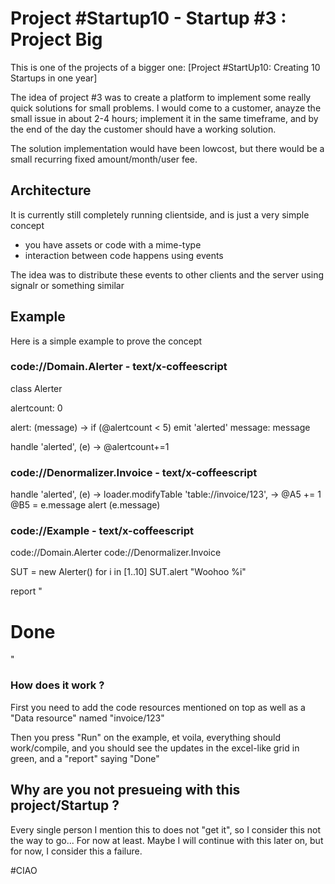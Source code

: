 # Project #Startup10 - Startup #3 : Project Big

This is one of the projects of a bigger one: [Project #StartUp10: Creating 10 Startups in one year]

The idea of project #3 was to create a platform to implement some really quick solutions for small problems.
I would come to a customer, anayze the small issue in about 2-4 hours; implement it in the same timeframe, and 
by the end of the day the customer should have a working solution.

The solution implementation would have been lowcost, but there would be a small recurring fixed amount/month/user fee.

## Architecture 

It is currently still completely running clientside, and is just  a very simple concept
- you have assets or code with a mime-type
- interaction between code happens using events

The idea was to distribute these events to other clients and the server using signalr or something similar
  
## Example

Here is a simple example to prove the concept

### code://Domain.Alerter - text/x-coffeescript
   
class Alerter
                 
  alertcount: 0
  
  alert: (message) ->
    if (@alertcount < 5)
      emit 'alerted'
        message: message
      
  handle 'alerted', (e) ->
    @alertcount+=1



### code://Denormalizer.Invoice - text/x-coffeescript

handle 'alerted', (e) ->
  loader.modifyTable 'table://invoice/123', ->
    @A5 += 1
    @B5 = e.message
  alert (e.message)


### code://Example - text/x-coffeescript    

code://Domain.Alerter
code://Denormalizer.Invoice

SUT = new Alerter()
for i in [1..10]
  SUT.alert "Woohoo %i"

report "<h1>Done</h1>"

### How does it work ?

First you need to add the code resources mentioned on top as well as a "Data resource" named "invoice/123"

Then you press "Run" on the example, et voila, everything should work/compile, and you should see the updates 
in the excel-like grid in green, and a "report" saying "Done"

## Why are you not presueing with this project/Startup ?

Every single person I mention this to does not "get it", so I consider this not the way to go... For now at least. Maybe 
I will continue with this later on, but for now, I consider this a failure.

#CIAO
